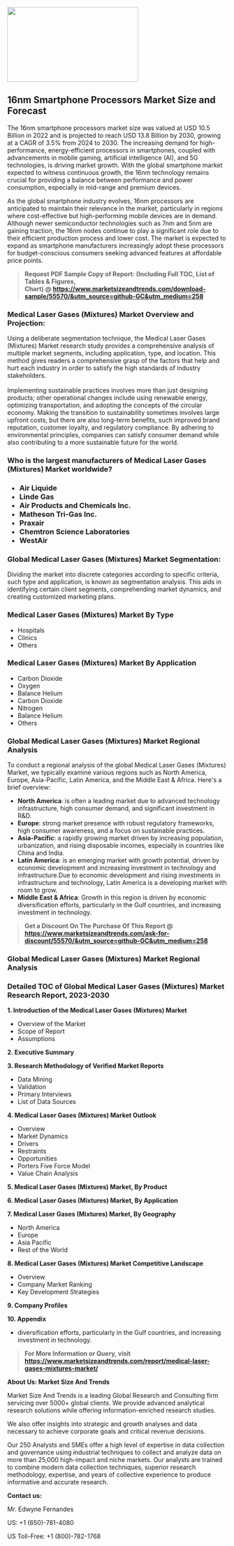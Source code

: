 <p><img class="alignnone size-medium wp-image-20088" src="https://ffe5etoiles.com/wp-content/uploads/2024/12/MST1-300x171.png" alt="" width="300" height="171" /></p><h2>16nm Smartphone Processors Market Size and Forecast</h2><p>The 16nm smartphone processors market size was valued at USD 10.5 Billion in 2022 and is projected to reach USD 13.8 Billion by 2030, growing at a CAGR of 3.5% from 2024 to 2030. The increasing demand for high-performance, energy-efficient processors in smartphones, coupled with advancements in mobile gaming, artificial intelligence (AI), and 5G technologies, is driving market growth. With the global smartphone market expected to witness continuous growth, the 16nm technology remains crucial for providing a balance between performance and power consumption, especially in mid-range and premium devices.</p><p>As the global smartphone industry evolves, 16nm processors are anticipated to maintain their relevance in the market, particularly in regions where cost-effective but high-performing mobile devices are in demand. Although newer semiconductor technologies such as 7nm and 5nm are gaining traction, the 16nm nodes continue to play a significant role due to their efficient production process and lower cost. The market is expected to expand as smartphone manufacturers increasingly adopt these processors for budget-conscious consumers seeking advanced features at affordable price points.</p></p><blockquote id="" class=""><strong>Request PDF Sample Copy of Report: (Including Full TOC, List of Tables &amp; Figures, Chart)&nbsp;@&nbsp;<strong><a href="https://www.marketsizeandtrends.com/download-sample/55570/&utm_source=github-GC&utm_medium=258" target="_blank">https://www.marketsizeandtrends.com/download-sample/55570/&utm_source=github-GC&utm_medium=258</a></strong></strong></blockquote><h3 id="" class="">Medical Laser Gases (Mixtures) Market&nbsp;Overview and Projection:</h3><p id="" class="">Using a deliberate segmentation technique, the Medical Laser Gases (Mixtures) Market research study provides a comprehensive analysis of multiple market segments, including application, type, and location. This method gives readers a comprehensive grasp of the factors that help and hurt each industry in order to satisfy the high standards of industry stakeholders. <br /> <br />Implementing sustainable practices involves more than just designing products; other operational changes include using renewable energy, optimizing transportation, and adopting the concepts of the circular economy. Making the transition to sustainability sometimes involves large upfront costs, but there are also long-term benefits, such improved brand reputation, customer loyalty, and regulatory compliance. By adhering to environmental principles, companies can satisfy consumer demand while also contributing to a more sustainable future for the world.</p><h3 id="" class="">Who is the largest manufacturers of&nbsp;Medical Laser Gases (Mixtures) Market worldwide?</h3><h3 class=""><p><ul><li>Air Liquide </li><li> Linde Gas </li><li> Air Products and Chemicals Inc. </li><li> Matheson Tri-Gas Inc. </li><li> Praxair </li><li> Chemtron Science Laboratories </li><li> WestAir</li></ul></p></h3><h3 id="" class="">Global&nbsp;Medical Laser Gases (Mixtures) Market Segmentation:</h3><p id="" class="">Dividing the market into discrete categories according to specific criteria, such type and application, is known as segmentation analysis. This aids in identifying certain client segments, comprehending market dynamics, and creating customized marketing plans.</p><h3 id="" class="">Medical Laser Gases (Mixtures) Market&nbsp;By Type</h3><p><p><ul><li>Hospitals</li><li> Clinics</li><li> Others</p></li></ul></p></p><h3 id="" class="">Medical Laser Gases (Mixtures) Market&nbsp;By Application</h3><p class=""><p><ul><li>Carbon Dioxide</li><li> Oxygen</li><li> Balance Helium</li><li> Carbon Dioxide</li><li> Nitrogen</li><li> Balance Helium</li><li> Others</li></ul></p></p><h3 id="" class="">Global Medical Laser Gases (Mixtures) Market Regional Analysis</h3><p id="" class="">To conduct a regional analysis of the global Medical Laser Gases (Mixtures) Market, we typically examine various regions such as North America, Europe, Asia-Pacific, Latin America, and the Middle East &amp; Africa. Here's a brief overview:</p><ul><li><strong>North America</strong>: is often a leading market due to advanced technology infrastructure, high consumer demand, and significant investment in R&amp;D.</li><li><strong>Europe</strong>: strong market presence with robust regulatory frameworks, high consumer awareness, and a focus on sustainable practices.</li><li><strong>Asia-Pacific</strong>: a rapidly growing market driven by increasing population, urbanization, and rising disposable incomes, especially in countries like China and India.</li><li><strong>Latin America</strong>: is an emerging market with growth potential, driven by economic development and increasing investment in technology and infrastructure.Due to economic development and rising investments in infrastructure and technology, Latin America is a developing market with room to grow.</li><li><strong>Middle East &amp; Africa</strong>: Growth in this region is driven by economic diversification efforts, particularly in the Gulf countries, and increasing investment in technology.</li></ul><blockquote id="" class=""><strong>Get a Discount On The Purchase Of This Report @ <strong><a href="https://www.marketsizeandtrends.com/ask-for-discount/55570/&utm_source=github-GC&utm_medium=258" target="_blank">https://www.marketsizeandtrends.com/ask-for-discount/55570/&utm_source=github-GC&utm_medium=258</a></strong></strong></blockquote><h3 id="" class="">Global Medical Laser Gases (Mixtures) Market Regional Analysis</h3><h3 id="" class="">Detailed TOC of Global Medical Laser Gases (Mixtures) Market Research Report, 2023-2030</h3><p id="" class=""><strong>1. Introduction of the Medical Laser Gases (Mixtures) Market</strong></p><ul><li>Overview of the Market</li><li>Scope of Report</li><li>Assumptions</li></ul><p id="" class=""><strong>2. Executive Summary</strong></p><p id="" class=""><strong>3. Research Methodology of Verified Market Reports</strong></p><ul><li>Data Mining</li><li>Validation</li><li>Primary Interviews</li><li>List of Data Sources</li></ul><p id="" class=""><strong>4. Medical Laser Gases (Mixtures) Market Outlook</strong></p><ul><li>Overview</li><li>Market Dynamics</li><li>Drivers</li><li>Restraints</li><li>Opportunities</li><li>Porters Five Force Model</li><li>Value Chain Analysis</li></ul><p id="" class=""><strong>5. Medical Laser Gases (Mixtures) Market, By Product</strong></p><p id="" class=""><strong>6. Medical Laser Gases (Mixtures) Market, By Application</strong></p><p id="" class=""><strong>7. Medical Laser Gases (Mixtures) Market, By Geography</strong></p><ul><li>North America</li><li>Europe</li><li>Asia Pacific</li><li>Rest of the World</li></ul><p id="" class=""><strong>8. Medical Laser Gases (Mixtures) Market Competitive Landscape</strong></p><ul><li>Overview</li><li>Company Market Ranking</li><li>Key Development Strategies</li></ul><p id="" class=""><strong>9. Company Profiles</strong></p><p id="" class=""><strong>10. Appendix</strong></p><ul><li>diversification efforts, particularly in the Gulf countries, and increasing investment in technology.</li></ul><blockquote id="" class=""><strong>For More Information or Query, visit <strong><strong><a href="https://www.marketsizeandtrends.com/report/medical-laser-gases-mixtures-market/" target="_blank">https://www.marketsizeandtrends.com/report/medical-laser-gases-mixtures-market/</a></strong></strong></strong></blockquote><p id="" class=""><strong>About Us: Market Size And Trends</strong></p><p id="" class="">Market Size And Trends is a leading Global Research and Consulting firm servicing over 5000+ global clients. We provide advanced analytical research solutions while offering information-enriched research studies.</p><p id="" class="">We also offer insights into strategic and growth analyses and data necessary to achieve corporate goals and critical revenue decisions.</p><p id="" class="">Our 250 Analysts and SMEs offer a high level of expertise in data collection and governance using industrial techniques to collect and analyze data on more than 25,000 high-impact and niche markets. Our analysts are trained to combine modern data collection techniques, superior research methodology, expertise, and years of collective experience to produce informative and accurate research.</p><p id="" class=""><strong>Contact us:</strong></p><p id="" class="">Mr. Edwyne Fernandes</p><p id="" class="">US: +1 (650)-781-4080</p><p id="" class="">US Toll-Free: +1 (800)-782-1768</p>
